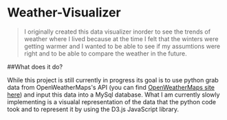 # Weather-Visualizer
> I originally created this data visualizer inorder to see the trends of weather where I lived
> because at the time I felt that the winters were getting warmer and I wanted to be able to see
> if my assumtions were right and to be able to compare the weather in the future.

##What does it do?

While this project is still currently in progress its goal is to use python grab data from OpenWeatherMaps's API 
(you can find [OpenWeatherMaps site here](https://openweathermap.org/)) and input this data into a MySql database.
What I am currently slowly implementing is a visualal representation of the data that the python code took and to represent
it by using the D3.js JavaScript library.


